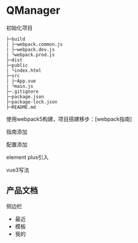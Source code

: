 # QManager

初始化项目

```
├─build
| ├─webpack.common.js
| ├─webpack.dev.js
| └webpack.prod.js
├─dist
├─public
| └index.html
├─src
| ├─App.vue
| └main.js
├─.gitignore
├─package.json
├─package-lock.json
├─README.md
```

使用webpack5构建，项目搭建移步：[webpack指南]



指南添加

配置添加 

element plus引入

vue3写法

## 产品文档

侧边栏

- 最近
- 模板
- 我的
